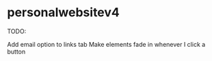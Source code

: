 # personalwebsitev4
TODO:

Add email option to links tab
Make elements fade in whenever I click a button
